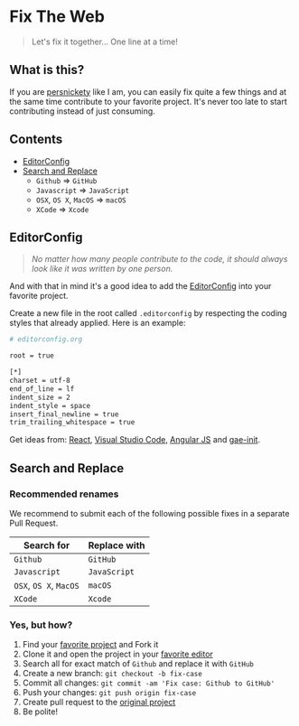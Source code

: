 # Fix The Web

> Let's fix it together... One line at a time!

## What is this?

If you are [persnickety](https://www.merriam-webster.com/dictionary/persnickety) like I am, you can easily fix quite a few things and at the same time contribute to your favorite project. It's never too late to start contributing instead of just consuming.

## Contents

- [EditorConfig](#editorconfig)
- [Search and Replace](#search-and-replace)
  - `Github` => `GitHub`
  - `Javascript` => `JavaScript`
  - `OSX`, `OS X`, `MacOS` => `macOS`
  - `XCode` => `Xcode`


## EditorConfig

> _No matter how many people contribute to the code, it should always look like it was written by one person._

And with that in mind it's a good idea to add the [EditorConfig](http://editorconfig.org/) into your favorite project.

Create a new file in the root called `.editorconfig` by respecting the coding styles that already applied. Here is an example:

```bash
# editorconfig.org

root = true

[*]
charset = utf-8
end_of_line = lf
indent_size = 2
indent_style = space
insert_final_newline = true
trim_trailing_whitespace = true
```

Get ideas from: [React](https://github.com/facebook/react/blob/master/.editorconfig), [Visual Studio Code](https://github.com/Microsoft/vscode/blob/master/.editorconfig), [Angular JS](https://github.com/angular/angular.js/blob/master/.editorconfig) and [gae-init](https://github.com/gae-init/gae-init/blob/master/.editorconfig).

## Search and Replace

### Recommended renames

We recommend to submit each of the following possible fixes in a separate Pull Request.

| Search for             | Replace with  |
| ---------------------- | ------------- |
| `Github`               | `GitHub`      |
| `Javascript`           | `JavaScript`  |
| `OSX`, `OS X`, `MacOS` | `macOS`       |
| `XCode`                | `Xcode`       |

### Yes, but how?

1. Find your [favorite project](https://github.com/trending) and Fork it
2. Clone it and open the project in your [favorite editor](https://code.visualstudio.com/)
3. Search all for exact match of `Github` and replace it with `GitHub`
4. Create a new branch: `git checkout -b fix-case`
5. Commit all changes: `git commit -am 'Fix case: Github to GitHub'`
6. Push your changes: `git push origin fix-case`
7. Create pull request to the [original project](https://github.com/facebook/react/pull/9797)
8. Be polite!
